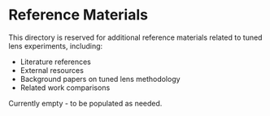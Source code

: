 # Reference Materials

This directory is reserved for additional reference materials related to tuned lens experiments, including:

- Literature references
- External resources
- Background papers on tuned lens methodology
- Related work comparisons

Currently empty - to be populated as needed.
